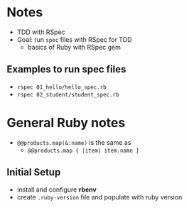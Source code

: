 # Notes

- TDD with RSpec
- Goal: run `spec` files with RSpec for TDD
  - basics of Ruby with RSpec gem

## Examples to run spec files

- `rspec 01_hello/hello_spec.rb`
- `rspec 02_student/student_spec.rb`

# General Ruby notes

- `@@products.map(&:name)` is the same as
  - `@@products.map { |item| item.name }`

## Initial Setup

- install and configure **rbenv**
- create `.ruby-version` file and populate with ruby version
